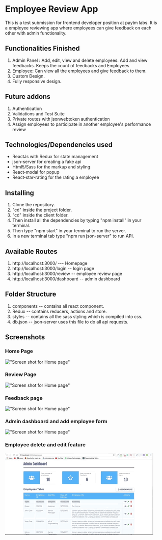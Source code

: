 # Employee Review App

This is a test submission for frontend developer position at paytm labs. It is a employee reviewing app where employees can give feedback on each other with admin functionality.

## Functionalities Finished

1.  Admin Panel : Add, edit, view and delete employees. Add and view feedbacks. Keeps the count of feedbacks and Employees.
2.  Employee: Can view all the employees and give feedback to them.
3.  Custom Design.
4.  Fully responsive design.

## Future addons

1.  Authentication
2.  Validations and Test Suite
3.  Private routes with jsonwebtoken authentication
4.  Assign employees to participate in another employee's performance review

## Technologies/Dependencies used

- ReactJs with Redux for state management
- json-server for creating a fake api
- Html5/Sass for the markup and styling
- React-modal for popup
- React-star-rating for the rating a employee

## Installing

1.  Clone the repository.
2.  "cd" inside the project folder.
3.  "cd" inside the client folder.
4.  Then install all the dependencies by typing "npm install" in your terminal.
5.  Then type "npm start" in your terminal to run the server.
6.  In a new terminal tab type "npm run json-server" to run API.

## Available Routes

1.  http://localhost:3000/ --- Homepage
2.  http://localhost:3000/login -- login page
3.  http://localhost:3000/review -- employee review page
4.  http://localhost:3000/dashboard -- admin dashboard

## Folder Structure

1.  components -- contains all react component.
2.  Redux -- contains reducers, actions and store.
3.  styles -- contains all the sass styling which is compiled into css.
4.  db.json -- json-server uses this file to do all api requests.

## Screenshots

### Home Page

!["Screen shot for Home page"](https://github.com/montygoldy/employee-review/blob/master/gifs/home.gif?raw=true)

### Review Page

!["Screen shot for Home page"](https://github.com/montygoldy/employee-review/blob/master/gifs/review.gif?raw=true)

### Feedback page

!["Screen shot for Home page"](https://github.com/montygoldy/employee-review/blob/master/gifs/feedback.gif?raw=true)

### Admin dashboard and add employee form

!["Screen shot for Home page"](https://github.com/montygoldy/employee-review/blob/master/gifs/add_employee.gif?raw=true)

### Employee delete and edit feature

!["Screen shot for Home page"](https://github.com/montygoldy/employee-review/blob/master/gifs/delete_edit.gif?raw=true)
